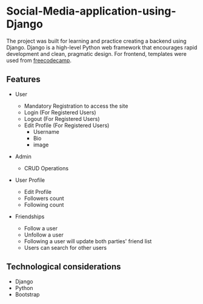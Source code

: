 # Social-Media-application-using-Django

The project was built for learning and practice creating a backend using Django. 
Django is a high-level Python web framework that encourages rapid development and clean, pragmatic design.
For frontend, templates were used from [freecodecamp](https://www.freecodecamp.org/).

## Features
+ User
    + Mandatory Registration to access the site
    + Login (For Registered Users)
    + Logout (For Registered Users)
    + Edit Profile (For Registered Users)
      + Username
      + Bio
      + image
  
+ Admin
    + CRUD Operations
    
+ User Profile
    + Edit Profile
    + Followers count
    + Following count  

+ Friendships
    + Follow a user
    + Unfollow a user
    + Following a user will update both parties' friend list
    + Users can search for other users 

## Technological considerations

+ Django
+ Python 
+ Bootstrap 
